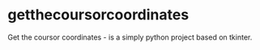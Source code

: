 # getthecoursorcoordinates
Get the coursor coordinates - is a simply python project based on tkinter. 
